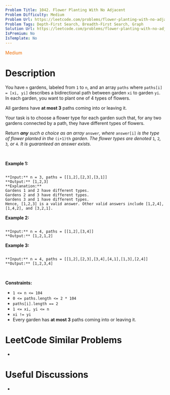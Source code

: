 ```yaml
---
Problem Title: 1042. Flower Planting With No Adjacent
Problem Difficulty: Medium
Problem Url: https://leetcode.com/problems/flower-planting-with-no-adjacent/
Problem Tags: Depth-First Search, Breadth-First Search, Graph
Solution Url: https://leetcode.com/problems/flower-planting-with-no-adjacent/solution/
IsPremium: No
IsTemplate: No
---
```


<span style="color: rgb(239, 108, 0);">Medium</span>

# Description

You have `n` gardens, labeled from `1` to `n`, and an array `paths` where `paths[i] = [xi, yi]` describes a bidirectional path between garden `xi` to garden `yi`. In each garden, you want to plant one of 4 types of flowers.


All gardens have **at most 3** paths coming into or leaving it.


Your task is to choose a flower type for each garden such that, for any two gardens connected by a path, they have different types of flowers.


Return ***any** such a choice as an array* `answer`*, where* `answer[i]` *is the type of flower planted in the* `(i+1)th` *garden. The flower types are denoted* `1`*,* `2`*,* `3`*, or* `4`*. It is guaranteed an answer exists.*


 


**Example 1:**



```

**Input:** n = 3, paths = [[1,2],[2,3],[3,1]]
**Output:** [1,2,3]
**Explanation:**
Gardens 1 and 2 have different types.
Gardens 2 and 3 have different types.
Gardens 3 and 1 have different types.
Hence, [1,2,3] is a valid answer. Other valid answers include [1,2,4], [1,4,2], and [3,2,1].

```

**Example 2:**



```

**Input:** n = 4, paths = [[1,2],[3,4]]
**Output:** [1,2,1,2]

```

**Example 3:**



```

**Input:** n = 4, paths = [[1,2],[2,3],[3,4],[4,1],[1,3],[2,4]]
**Output:** [1,2,3,4]

```

 


**Constraints:**


* `1 <= n <= 104`
* `0 <= paths.length <= 2 * 104`
* `paths[i].length == 2`
* `1 <= xi, yi <= n`
* `xi != yi`
* Every garden has **at most 3** paths coming into or leaving it.




# LeetCode Similar Problems

- []()

# Useful Discussions

- []()
